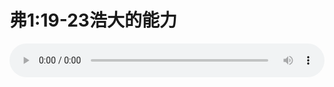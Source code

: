 # 弗1:19-23浩大的能力

<audio style="width: 100%;" preload="false" controls controlslist="nodownload"><source src="//cdn.wechat.edu.pl/audio/mp3/old/12330.mp3" type="audio/mpeg">Your browser does not support the audio element.</audio>


